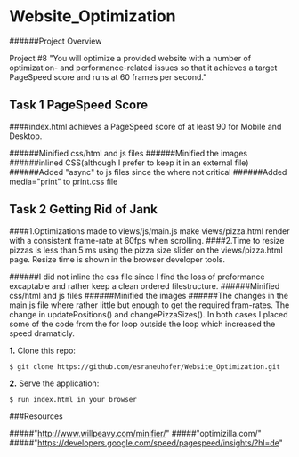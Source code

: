 # Website_Optimization

######Project Overview

Project #8
"You will optimize a provided website with a number of optimization- and performance-related issues so that it achieves a target PageSpeed score and runs at 60 frames per second."

## Task 1 PageSpeed Score
####index.html achieves a PageSpeed score of at least 90 for Mobile and Desktop.

######Minified css/html and js files
######Minified the images
######inlined CSS(although I prefer to keep it in an external file)
######Added "async" to js files since the where not critical
######Added media="print" to print.css file

## Task 2 Getting Rid of Jank
####1.Optimizations made to views/js/main.js make views/pizza.html render with a consistent frame-rate at 60fps when scrolling.
####2.Time to resize pizzas is less than 5 ms using the pizza size slider on the views/pizza.html page. Resize time is shown in the
browser developer tools.

######I did not inline the css file since I find the loss of preformance excaptable and rather keep a clean ordered filestructure. 
######Minified css/html and js files
######Minified the images
######The changes in the main.js file where rather little but enough to get the required fram-rates.
The change in updatePositions() and changePizzaSizes().
In both cases I placed some of the code from the for loop outside the loop which increased the speed dramaticly.


**1.** Clone this repo:

```
$ git clone https://github.com/esraneuhofer/Website_Optimization.git
````

**2.** Serve the application:

```
$ run index.html in your browser
```

###Resources

#####"http://www.willpeavy.com/minifier/"
#####"optimizilla.com/"
#####"https://developers.google.com/speed/pagespeed/insights/?hl=de"
